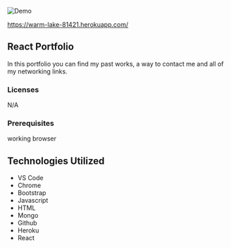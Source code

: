 ![Demo](client/public/assets/react.gif)

https://warm-lake-81421.herokuapp.com/

## React Portfolio

In this portfolio you can find my past works, a way to contact me and all of my networking links.

### Licenses

N/A

### Prerequisites

working browser

## Technologies Utilized

- VS Code
- Chrome
- Bootstrap
- Javascript
- HTML
- Mongo
- Github
- Heroku
- React
